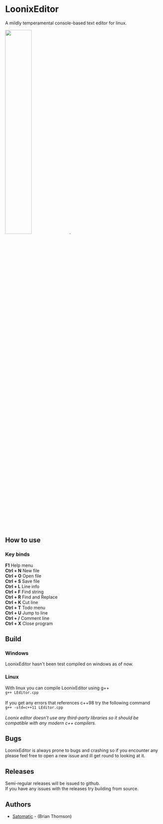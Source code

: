 # LoonixEditor
A mildly temperamental console-based text editor for linux.

<img src="http://www.satomatic.space/projects/LoonixEditor/screen_4.png" width="41%">.

## How to use
### Key binds
**F1** Help menu\
**Ctrl + N** New file\
**Ctrl + O** Open file\
**Ctrl + S** Save file\
**Ctrl + L** Line info\
**Ctrl + F** Find string\
**Ctrl + R** Find and Replace\
**Ctrl + K** Cut line\
**Ctrl + T** Todo menu\
**Ctrl + U** Jump to line\
**Ctrl + /** Comment line\
**Ctrl + X** Close program

## Build
### Windows
LoonixEditor hasn't been test compiled on windows as of now.
### Linux
With linux you can compile LoonixEditor using g++\
<code>g++ LEditor.cpp</code>
\
\
If you get any errors that references c++98 try the following command\
<code>g++ -std=c++11 LEditor.cpp</code>
\
\
*Loonix editor doesn't use any third-party libraries so it should be compatible with any modern c++ compilers.*

## Bugs
LoonixEditor is always prone to bugs and crashing so if you encounter any please feel free to open a new issue and ill get round to looking at it.

## Releases
Semi-regular releases will be issued to github.\
If you have any issues with the releases try building from source.

## Authors

* [Satomatic](http://www.github.com/Satomatic) - (Brian Thomson)
